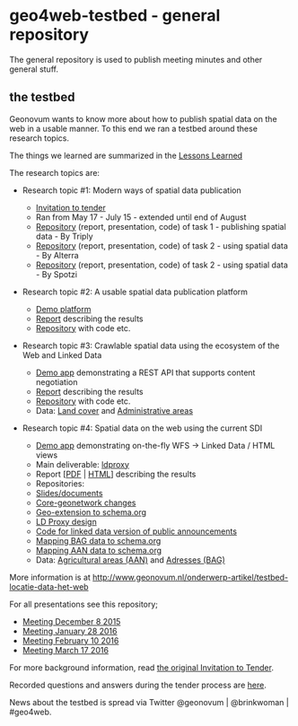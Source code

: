 # geo4web-testbed - general repository
The general repository is used to publish meeting minutes and other general stuff.

## the testbed
Geonovum wants to know more about how to publish spatial data on the web in a usable manner. To this end we ran a testbed around these  research topics. 

The things we learned are summarized in the [Lessons Learned][29]

The research topics are: 
*	Research topic #1: Modern ways of spatial data publication
    *	[Invitation to tender][16] 
    *	Ran from May 17 - July 15 - extended until end of August
    *	[Repository][30] (report, presentation, code) of task 1 - publishing spatial data - By Triply
    *	[Repository][31] (report, presentation, code) of task 2 - using spatial data - By Alterra
    *	[Repository][32] (report, presentation, code) of task 2 - using spatial data - By Spotzi
	
*	Research topic #2: A usable spatial data publication platform
    * [Demo platform][17]
    * [Report][1] describing the results
    * [Repository][2] with code etc.

*	Research topic #3: Crawlable spatial data using the ecosystem of the Web and Linked Data
    *	[Demo app][26] demonstrating a REST API that supports content negotiation
    *	[Report][3] describing the results
    * [Repository][4] with code etc.
    * Data: [Land cover][14] and [Administrative areas][15]

*	Research topic #4: Spatial data on the web using the current SDI
    *	[Demo app][27] demonstrating on-the-fly WFS -> Linked Data / HTML views
    *	Main deliverable: [ldproxy][25] 
    *	 Report [[PDF][5] | [HTML][28]] describing the results
    *	Repositories:
      * [Slides/documents][6] 
      * [Core-geonetwork changes][7] 
      * [Geo-extension to schema.org][18] 
      * [LD Proxy design][19]
      * [Code for linked data version of public announcements][20]
      * [Mapping BAG data to schema.org][21]
      * [Mapping AAN data to schema.org][22]
    * Data: [Agricultural areas (AAN)][23] and [Adresses (BAG)][24] 

More information is at http://www.geonovum.nl/onderwerp-artikel/testbed-locatie-data-het-web

For all presentations see this repository;
* [Meeting December 8 2015][8]
* [Meeting January 28 2016][9]
* [Meeting February 10 2016][10]
* [Meeting March 17 2016][11]

For more background information, read [the original Invitation to Tender][12]. 

Recorded questions and answers during the tender process are [here][13]. 

News about the testbed is spread via Twitter @geonovum | @brinkwoman | #geo4web. 

[1]: https://github.com/geo4web-testbed/topic2/blob/master/Report.pdf
[2]: https://github.com/geo4web-testbed/topic2	
[3]: https://github.com/geo4web-testbed/topic3/wiki
[4]: https://github.com/geo4web-testbed/topic3
[5]: https://github.com/geo4web-testbed/topic4/blob/master/spatial-data-on-the-web-using-sdi-report.pdf
[6]: https://github.com/geo4web-testbed/topic4
[7]: https://github.com/geo4web-testbed/core-geonetwork
[8]: https://github.com/geo4web-testbed/general/tree/master/Meeting20151208
[9]: https://github.com/geo4web-testbed/general/tree/master/Meeting20160128
[10]: https://github.com/geo4web-testbed/general/tree/master/Meeting20160210
[11]: https://github.com/geo4web-testbed/general/tree/master/Meeting20160317
[12]: https://docs.google.com/document/d/1LQQ0JObMxICpMALg46UuWFnJAfKRcNJED0fpx8utKsg/edit?usp=sharing
[13]: https://github.com/Geonovum/geo4web-testbed/issues?q=is%3Aissue+is%3Aclosed
[14]: https://swaggerhub.com/api/apiwise/landcover/1.0
[15]: https://geo4web.apiwise.nl
[16]: http://www.geonovum.nl/onderwerpen/geo-standaarden/nieuws/invitation-tender-spatial-data-web-%E2%80%93-evaluation-lessons-learned
[17]: http://geonovum.spotzi.com
[18]: https://github.com/geo4web-testbed/geo-extension-to-schemaorg
[19]: https://github.com/geo4web-testbed/ldproxy-design
[20]: https://github.com/geo4web-testbed/topic4-task2
[21]: https://github.com/geo4web-testbed/simpleBAG-to-schemaorg
[22]: https://github.com/geo4web-testbed/aan_to_schema_org
[23]: http://www.ldproxy.net/aan
[24]: http://www.ldproxy.net/bag
[25]: https://github.com/interactive-instruments/ldproxy
[26]: https://geo4web.apiwise.nl/
[27]: http://www.ldproxy.net/
[28]: http://geo4web-testbed.github.io/topic4/
[29]: https://github.com/geo4web-testbed/lessons-learned/wiki
[30]: https://github.com/geo4web-testbed/topic1-task1
[31]: https://github.com/geo4web-testbed/topic1-task2-alterra
[32]: https://github.com/geo4web-testbed/topic1-task2
